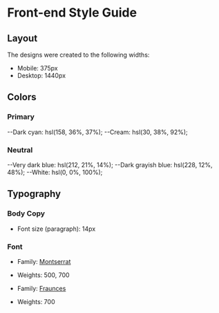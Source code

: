 # Front-end Style Guide

## Layout

The designs were created to the following widths:

- Mobile: 375px
- Desktop: 1440px

## Colors

### Primary

--Dark cyan: hsl(158, 36%, 37%);
--Cream: hsl(30, 38%, 92%);

### Neutral

--Very dark blue: hsl(212, 21%, 14%);
--Dark grayish blue: hsl(228, 12%, 48%);
--White: hsl(0, 0%, 100%);

## Typography

### Body Copy

- Font size (paragraph): 14px

### Font

- Family: [Montserrat](https://fonts.google.com/specimen/Montserrat)
- Weights: 500, 700

- Family: [Fraunces](https://fonts.google.com/specimen/Fraunces)
- Weights: 700
